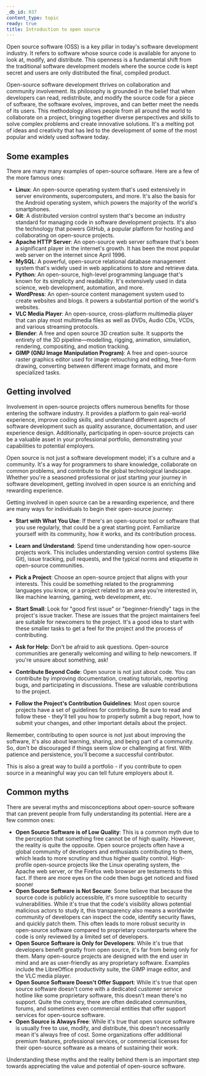```yaml
---
_db_id: 937
content_type: topic
ready: true
title: Introduction to open source
---
```


Open source software (OSS) is a key pillar in today's software development industry. It refers to software whose source code is available for anyone to look at, modify, and distribute. This openness is a fundamental shift from the traditional software development models where the source code is kept secret and users are only distributed the final, compiled product.

Open-source software development thrives on collaboration and community involvement. Its philosophy is grounded in the belief that when developers can read, redistribute, and modify the source code for a piece of software, the software evolves, improves, and can better meet the needs of its users. This methodology allows people from all around the world to collaborate on a project, bringing together diverse perspectives and skills to solve complex problems and create innovative solutions. It's a melting pot of ideas and creativity that has led to the development of some of the most popular and widely used software today.

## Some examples

There are many many examples of open-source software. Here are a few of the more famous ones:

- **Linux**: An open-source operating system that's used extensively in server environments, supercomputers, and more. It's also the basis for the Android operating system, which powers the majority of the world's smartphones.
- **Git**: A distributed version control system that's become an industry standard for managing code in software development projects. It's also the technology that powers GitHub, a popular platform for hosting and collaborating on open-source projects.
- **Apache HTTP Server**: An open-source web server software that's been a significant player in the internet's growth. It has been the most popular web server on the internet since April 1996.
- **MySQL**: A powerful, open-source relational database management system that's widely used in web applications to store and retrieve data.
- **Python**: An open-source, high-level programming language that's known for its simplicity and readability. It's extensively used in data science, web development, automation, and more.
- **WordPress**: An open-source content management system used to create websites and blogs. It powers a substantial portion of the world's websites.
- **VLC Media Player**: An open-source, cross-platform multimedia player that can play most multimedia files as well as DVDs, Audio CDs, VCDs, and various streaming protocols.
- **Blender**: A free and open source 3D creation suite. It supports the entirety of the 3D pipeline—modelling, rigging, animation, simulation, rendering, compositing, and motion tracking.
- **GIMP (GNU Image Manipulation Program)**: A free and open-source raster graphics editor used for image retouching and editing, free-form drawing, converting between different image formats, and more specialized tasks.

## Getting involved

Involvement in open-source projects offers numerous benefits for those entering the software industry. It provides a platform to gain real-world experience, improve coding skills, and understand different aspects of software development such as quality assurance, documentation, and user experience design. Additionally, participating in open-source projects can be a valuable asset in your professional portfolio, demonstrating your capabilities to potential employers.

Open source is not just a software development model; it's a culture and a community. It's a way for programmers to share knowledge, collaborate on common problems, and contribute to the global technological landscape. Whether you're a seasoned professional or just starting your journey in software development, getting involved in open source is an enriching and rewarding experience.

Getting involved in open source can be a rewarding experience, and there are many ways for individuals to begin their open-source journey:

- **Start with What You Use**: If there's an open-source tool or software that you use regularly, that could be a great starting point. Familiarize yourself with its community, how it works, and its contribution process.
- **Learn and Understand**: Spend time understanding how open-source projects work. This includes understanding version control systems (like Git), issue tracking, pull requests, and the typical norms and etiquette in open-source communities.
- **Pick a Project**: Choose an open-source project that aligns with your interests. This could be something related to the programming languages you know, or a project related to an area you're interested in, like machine learning, gaming, web development, etc.
- **Start Small**: Look for "good first issue" or "beginner-friendly" tags in the project's issue tracker. These are issues that the project maintainers feel are suitable for newcomers to the project. It's a good idea to start with these smaller tasks to get a feel for the project and the process of contributing.
- **Ask for Help**: Don't be afraid to ask questions. Open-source communities are generally welcoming and willing to help newcomers. If you're unsure about something, ask!

- **Contribute Beyond Code**: Open source is not just about code. You can contribute by improving documentation, creating tutorials, reporting bugs, and participating in discussions. These are valuable contributions to the project.

- **Follow the Project's Contribution Guidelines**: Most open source projects have a set of guidelines for contributing. Be sure to read and follow these - they'll tell you how to properly submit a bug report, how to submit your changes, and other important details about the project.

Remember, contributing to open source is not just about improving the software, it's also about learning, sharing, and being part of a community. So, don't be discouraged if things seem slow or challenging at first. With patience and persistence, you'll become a successful contributor.

This is also a great way to build a portfolio - if you contribute to open source in a meaningful way you can tell future employers about it.

## Common myths

There are several myths and misconceptions about open-source software that can prevent people from fully understanding its potential. Here are a few common ones:

- **Open Source Software is of Low Quality**: This is a common myth due to the perception that something free cannot be of high quality. However, the reality is quite the opposite. Open source projects often have a global community of developers and enthusiasts contributing to them, which leads to more scrutiny and thus higher quality control. High-profile open-source projects like the Linux operating system, the Apache web server, or the Firefox web browser are testaments to this fact. If there are more eyes on the code then bugs get noticed and fixed sooner
- **Open Source Software is Not Secure**: Some believe that because the source code is publicly accessible, it's more susceptible to security vulnerabilities. While it's true that the code's visibility allows potential malicious actors to study it, this transparency also means a worldwide community of developers can inspect the code, identify security flaws, and quickly patch them. This often leads to more robust security in open-source software compared to proprietary counterparts where the code is only reviewed by a limited set of developers.
- **Open Source Software is Only for Developers**: While it's true that developers benefit greatly from open source, it's far from being only for them. Many open-source projects are designed with the end user in mind and are as user-friendly as any proprietary software. Examples include the LibreOffice productivity suite, the GIMP image editor, and the VLC media player.
- **Open Source Software Doesn't Offer Support**: While it's true that open source software doesn't come with a dedicated customer service hotline like some proprietary software, this doesn't mean there's no support. Quite the contrary, there are often dedicated communities, forums, and sometimes even commercial entities that offer support services for open-source software.
- **Open Source is Always Free**: While it's true that open source software is usually free to use, modify, and distribute, this doesn't necessarily mean it's always free of cost. Some organizations offer additional premium features, professional services, or commercial licenses for their open-source software as a means of sustaining their work.

Understanding these myths and the reality behind them is an important step towards appreciating the value and potential of open-source software.
